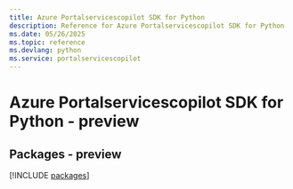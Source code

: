 ```yaml
---
title: Azure Portalservicescopilot SDK for Python
description: Reference for Azure Portalservicescopilot SDK for Python
ms.date: 05/26/2025
ms.topic: reference
ms.devlang: python
ms.service: portalservicescopilot
---
```

# Azure Portalservicescopilot SDK for Python - preview
## Packages - preview
[!INCLUDE [packages](portalservicescopilot-index.md)]